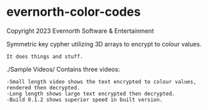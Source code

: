 # evernorth-color-codes
Copyright 2023 Evernorth Software & Entertainment

Symmetric key cypher utilizing 3D arrays to encrypt to colour values.

	It does things and stuff.

./Sample Videos/
Contains three videos:

	-Small length video shows the text encrypted to colour values, rendered then decrypted.
	-Long length shows large text encrypted then decrypted.
	-Build 0.1.2 shows superior speed in built version.
